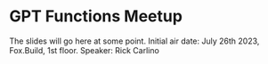 # GPT Functions Meetup

The slides will go here at some point.
Initial air date: July 26th 2023, Fox.Build, 1st floor.
Speaker: Rick Carlino